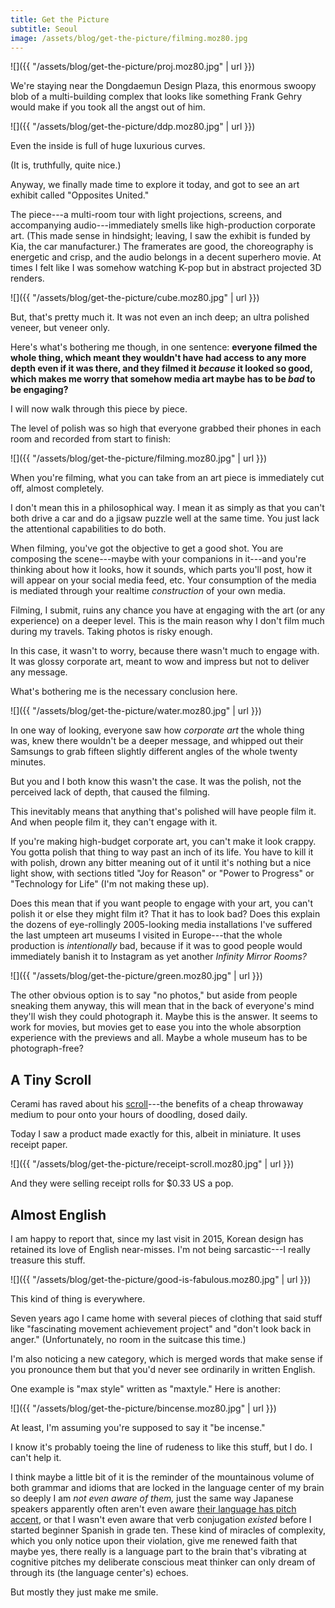 ```yaml
---
title: Get the Picture
subtitle: Seoul
image: /assets/blog/get-the-picture/filming.moz80.jpg
---
```


![]({{ "/assets/blog/get-the-picture/proj.moz80.jpg" | url }})

We're staying near the Dongdaemun Design Plaza, this enormous swoopy blob of a multi-building complex that looks like something Frank Gehry would make if you took all the angst out of him.

![]({{ "/assets/blog/get-the-picture/ddp.moz80.jpg" | url }})

<p class="figcaption">Even the inside is full of huge luxurious curves.</p>

(It is, truthfully, quite nice.)

Anyway, we finally made time to explore it today, and got to see an art exhibit called "Opposites United."

The piece---a multi-room tour with light projections, screens, and accompanying audio---immediately smells like high-production corporate art. (This made sense in hindsight; leaving, I saw the exhibit is funded by Kia, the car manufacturer.) The framerates are good, the choreography is energetic and crisp, and the audio belongs in a decent superhero movie. At times I felt like I was somehow watching K-pop but in abstract projected 3D renders.

![]({{ "/assets/blog/get-the-picture/cube.moz80.jpg" | url }})

But, that's pretty much it. It was not even an inch deep; an ultra polished veneer, but veneer only.

Here's what's bothering me though, in one sentence: **everyone filmed the whole thing, which meant they wouldn't have had access to any more depth even if it was there, and they filmed it _because_ it looked so good, which makes me worry that somehow media art maybe has to be _bad_ to be engaging?**

I will now walk through this piece by piece.

The level of polish was so high that everyone grabbed their phones in each room and recorded from start to finish:

![]({{ "/assets/blog/get-the-picture/filming.moz80.jpg" | url }})

When you're filming, what you can take from an art piece is immediately cut off, almost completely.

I don't mean this in a philosophical way. I mean it as simply as that you can't both drive a car and do a jigsaw puzzle well at the same time. You just lack the attentional capabilities to do both.

When filming, you've got the objective to get a good shot. You are composing the scene---maybe with your companions in it---and you're thinking about how it looks, how it sounds, which parts you'll post, how it will appear on your social media feed, etc. Your consumption of the media is mediated through your realtime _construction_ of your own media.

Filming, I submit, ruins any chance you have at engaging with the art (or any experience) on a deeper level. This is the main reason why I don't film much during my travels. Taking photos is risky enough.

In this case, it wasn't to worry, because there wasn't much to engage with. It was glossy corporate art, meant to wow and impress but not to deliver any message.

What's bothering me is the necessary conclusion here.

![]({{ "/assets/blog/get-the-picture/water.moz80.jpg" | url }})

In one way of looking, everyone saw how _corporate art_ the whole thing was, knew there wouldn't be a deeper message, and whipped out their Samsungs to grab fifteen slightly different angles of the whole twenty minutes.

But you and I both know this wasn't the case. It was the polish, not the perceived lack of depth, that caused the filming.

This inevitably means that anything that's polished will have people film it. And when people film it, they can't engage with it.

If you're making high-budget corporate art, you can't make it look crappy. You gotta polish that thing to way past an inch of its life. You have to kill it with polish, drown any bitter meaning out of it until it's nothing but a nice light show, with sections titled "Joy for Reason" or "Power to Progress" or "Technology for Life" (I'm not making these up).

Does this mean that if you want people to engage with your art, you can't polish it or else they might film it? That it has to look bad? Does this explain the dozens of eye-rollingly 2005-looking media installations I've suffered the last umpteen art museums I visited in Europe---that the whole production is _intentionally_ bad, because if it was to good people would immediately banish it to Instagram as yet another _Infinity Mirror Rooms?_

![]({{ "/assets/blog/get-the-picture/green.moz80.jpg" | url }})

The other obvious option is to say "no photos," but aside from people sneaking them anyway, this will mean that in the back of everyone's mind they'll wish they could photograph it. Maybe this is the answer. It seems to work for movies, but movies get to ease you into the whole absorption experience with the previews and all. Maybe a whole museum has to be photograph-free?

## A Tiny Scroll

Cerami has raved about his [scroll](https://maxcerami.wordpress.com/infinite-scroll/)---the benefits of a cheap throwaway medium to pour onto your hours of doodling, dosed daily.

Today I saw a product made exactly for this, albeit in miniature. It uses receipt paper.

![]({{ "/assets/blog/get-the-picture/receipt-scroll.moz80.jpg" | url }})

And they were selling receipt rolls for $0.33 US a pop.


## Almost English

I am happy to report that, since my last visit in 2015, Korean design has retained its love of English near-misses. I'm not being sarcastic---I really treasure this stuff.

![]({{ "/assets/blog/get-the-picture/good-is-fabulous.moz80.jpg" | url }})

<p class="figcaption">This kind of thing is everywhere.</p>

Seven years ago I came home with several pieces of clothing that said stuff like "fascinating movement achievement project" and "don't look back in anger." (Unfortunately, no room in the suitcase this time.)

I'm also noticing a new category, which is merged words that make sense if you pronounce them but that you'd never see ordinarily in written English.

One example is "max style" written as "maxtyle." Here is another:

![]({{ "/assets/blog/get-the-picture/bincense.moz80.jpg" | url }})

<p class="figcaption">At least, I'm assuming you're supposed to say it "be incense."</p>

I know it's probably toeing the line of rudeness to like this stuff, but I do. I can't help it.

I think maybe a little bit of it is the reminder of the mountainous volume of both grammar and idioms that are locked in the language center of my brain so deeply I am _not even aware of them,_ just the same way Japanese speakers apparently often aren't even aware [their language has pitch accent](https://en.wikipedia.org/wiki/Japanese_pitch_accent), or that I wasn't even aware that verb conjugation _existed_ before I started beginner Spanish in grade ten. These kind of miracles of complexity, which you only notice upon their violation, give me renewed faith that maybe yes, there really is a language part to the brain that's vibrating at cognitive pitches my deliberate conscious meat thinker can only dream of through its (the language center's) echoes.

But mostly they just make me smile.
